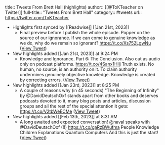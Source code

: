 title:: Tweets From Brett Hall (highlights)
author:: [[@ToKTeacher on Twitter]]
full-title:: "Tweets From Brett Hall"
category:: #tweets
url:: https://twitter.com/ToKTeacher

- Highlights first synced by [[Readwise]] [[Jan 21st, 2023]]
	- Final preview before I publish the whole episode. Popper on the source of our ignorance. If we can come to genuine knowledge as we do, why do we remain so ignorant? https://t.co/Xs752LgwNu ([View Tweet](https://twitter.com/ToKTeacher/status/1616602121146859523))
- New highlights added [[Jan 21st, 2023]] at 9:24 PM
	- Knowledge and Ignorance.
	  Part 6: The Conclusion.
	  Also out as audio only on podcast platforms.
	  https://t.co/4Sanx1HIlj
	  Truth exists.
	  No human, no source, is an authority on it. 
	  To claim authority undermines genuinely objective knowledge.
	  Knowledge is created by correcting errors. ([View Tweet](https://twitter.com/ToKTeacher/status/1616677031147884544))
- New highlights added [[Jan 23rd, 2023]] at 8:25 PM
	- A couple of reasons why (in 45 seconds) "The Beginning of Infinity" by @DavidDeutschOxf stands apart from other books and deserves podcasts devoted to it, many blog posts and articles, discussion groups and all the rest of the special attention it gets: https://t.co/V2tbWeECMe ([View Tweet](https://twitter.com/ToKTeacher/status/1617424261483991040))
- New highlights added [[Feb 13th, 2023]] at 8:31 AM
	- A long awaited and expected conversation! @naval speaks with @DavidDeutschOxf  (!!)  https://t.co/gaRzBWufma 
	  People
	  Knowledge
	  Children
	  Explanations 
	  Quantum Computers
	  And this is just the start! ([View Tweet](https://twitter.com/ToKTeacher/status/1624643756631949312))